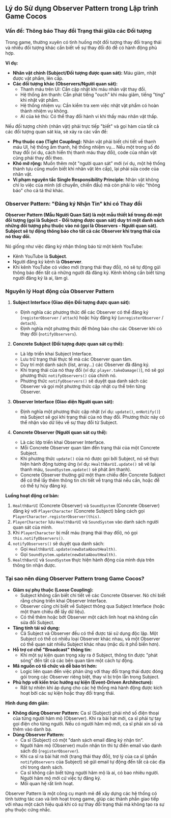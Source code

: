 ## Lý do Sử dụng Observer Pattern trong Lập trình Game Cocos

### Vấn đề: Thông báo Thay đổi Trạng thái giữa các Đối tượng

Trong game, thường xuyên có tình huống một đối tượng thay đổi trạng thái và nhiều đối tượng khác cần biết về sự thay đổi đó để có hành động phù hợp.

**Ví dụ:**
*   **Nhân vật chính (Subject/Đối tượng được quan sát):** Máu giảm, nhặt được vật phẩm, lên cấp.
*   **Các đối tượng khác (Observers/Người quan sát):**
    *   Thanh máu trên UI: Cần cập nhật khi máu nhân vật thay đổi.
    *   Hệ thống âm thanh: Cần phát tiếng "ouch" khi máu giảm, tiếng "ting" khi nhặt vật phẩm.
    *   Hệ thống nhiệm vụ: Cần kiểm tra xem việc nhặt vật phẩm có hoàn thành nhiệm vụ không.
    *   AI của kẻ thù: Có thể thay đổi hành vi khi thấy máu nhân vật thấp.

Nếu đối tượng chính (nhân vật) phải trực tiếp "biết" và gọi hàm của tất cả các đối tượng quan sát kia, sẽ xảy ra các vấn đề:
*   **Phụ thuộc cao (Tight Coupling):** Nhân vật phải biết chi tiết về thanh máu UI, hệ thống âm thanh, hệ thống nhiệm vụ... Nếu một trong số đó thay đổi (ví dụ, cách hiển thị thanh máu thay đổi), code của nhân vật cũng phải thay đổi theo.
*   **Khó mở rộng:** Muốn thêm một "người quan sát" mới (ví dụ, một hệ thống thành tựu cũng muốn biết khi nhân vật lên cấp), lại phải sửa code của nhân vật.
*   **Vi phạm nguyên tắc Single Responsibility Principle:** Nhân vật không chỉ lo việc của mình (di chuyển, chiến đấu) mà còn phải lo việc "thông báo" cho cả tá thứ khác.

### Observer Pattern: "Đăng ký Nhận Tin" khi có Thay đổi

**Observer Pattern (Mẫu Người Quan Sát) là một mẫu thiết kế trong đó một đối tượng (gọi là Subject - Đối tượng được quan sát) duy trì một danh sách những đối tượng phụ thuộc vào nó (gọi là Observers - Người quan sát). Subject sẽ tự động thông báo cho tất cả các Observer khi trạng thái của nó thay đổi.**

Nó giống như việc đăng ký nhận thông báo từ một kênh YouTube:
*   Kênh YouTube là **Subject**.
*   Người đăng ký kênh là **Observer**.
*   Khi kênh YouTube có video mới (trạng thái thay đổi), nó sẽ tự động gửi thông báo đến tất cả những người đã đăng ký. Kênh không cần biết từng người đăng ký là ai, làm gì.

### Nguyên lý Hoạt động của Observer Pattern

1.  **Subject Interface (Giao diện Đối tượng được quan sát):**
    *   Định nghĩa các phương thức để các Observer có thể đăng ký (`registerObserver` / `attach`) hoặc hủy đăng ký (`unregisterObserver` / `detach`).
    *   Định nghĩa một phương thức để thông báo cho các Observer khi có thay đổi (`notifyObservers`).

2.  **Concrete Subject (Đối tượng được quan sát cụ thể):**
    *   Là lớp triển khai Subject Interface.
    *   Lưu trữ trạng thái thực tế mà các Observer quan tâm.
    *   Duy trì một danh sách (list, array...) các Observer đã đăng ký.
    *   Khi trạng thái của nó thay đổi (ví dụ: `player.takeDamage()`), nó sẽ gọi phương thức `notifyObservers()` của chính nó.
    *   Phương thức `notifyObservers()` sẽ duyệt qua danh sách các Observer và gọi một phương thức cập nhật cụ thể trên từng Observer.

3.  **Observer Interface (Giao diện Người quan sát):**
    *   Định nghĩa một phương thức cập nhật (ví dụ: `update()`, `onNotify()`) mà Subject sẽ gọi khi trạng thái của nó thay đổi. Phương thức này có thể nhận vào dữ liệu về sự thay đổi từ Subject.

4.  **Concrete Observer (Người quan sát cụ thể):**
    *   Là các lớp triển khai Observer Interface.
    *   Mỗi Concrete Observer quan tâm đến trạng thái của một Concrete Subject.
    *   Khi phương thức `update()` của nó được gọi bởi Subject, nó sẽ thực hiện hành động tương ứng (ví dụ: `HealthBarUI.update()` sẽ vẽ lại thanh máu, `SoundSystem.update()` sẽ phát âm thanh).
    *   Concrete Observer thường giữ một tham chiếu đến Concrete Subject để có thể lấy thêm thông tin chi tiết về trạng thái nếu cần, hoặc để có thể tự hủy đăng ký.

**Luồng hoạt động cơ bản:**
1.  `HealthBarUI` (Concrete Observer) và `SoundSystem` (Concrete Observer) đăng ký với `PlayerCharacter` (Concrete Subject) bằng cách gọi `PlayerCharacter.registerObserver(this)`.
2.  `PlayerCharacter` lưu `HealthBarUI` và `SoundSystem` vào danh sách người quan sát của mình.
3.  Khi `PlayerCharacter` bị mất máu (trạng thái thay đổi), nó gọi `this.notifyObservers()`.
4.  `notifyObservers()` sẽ duyệt qua danh sách:
    *   Gọi `HealthBarUI.update(newDataAboutHealth)`.
    *   Gọi `SoundSystem.update(newDataAboutHealth)`.
5.  `HealthBarUI` và `SoundSystem` thực hiện hành động của mình dựa trên thông tin nhận được.

### Tại sao nên dùng Observer Pattern trong Game Cocos?

*   **Giảm sự phụ thuộc (Loose Coupling):**
    *   Subject không cần biết chi tiết về các Concrete Observer. Nó chỉ biết rằng chúng triển khai Observer Interface.
    *   Observer cũng chỉ biết về Subject thông qua Subject Interface (hoặc một tham chiếu để lấy dữ liệu).
    *   Có thể thêm hoặc bớt Observer một cách linh hoạt mà không cần sửa đổi Subject.
*   **Tăng tính tái sử dụng:**
    *   Cả Subject và Observer đều có thể được tái sử dụng độc lập. Một Subject có thể có nhiều loại Observer khác nhau, và một Observer có thể quan sát nhiều Subject khác nhau (mặc dù ít phổ biến hơn).
*   **Hỗ trợ cơ chế "Broadcast" thông tin:**
    *   Khi một sự kiện quan trọng xảy ra ở Subject, thông tin được "phát sóng" đến tất cả các bên quan tâm một cách tự động.
*   **Mã nguồn có tổ chức và dễ bảo trì hơn:**
    *   Logic liên quan đến việc phản ứng với thay đổi trạng thái được đóng gói trong các Observer riêng biệt, thay vì bị trộn lẫn trong Subject.
*   **Phù hợp với kiến trúc hướng sự kiện (Event-Driven Architecture):**
    *   Rất tự nhiên khi áp dụng cho các hệ thống mà hành động được kích hoạt bởi các sự kiện hoặc thay đổi trạng thái.

**Hình dung đơn giản:**
*   **Không dùng Observer Pattern:** Ca sĩ (Subject) phải nhớ số điện thoại của từng người hâm mộ (Observer). Khi ra bài hát mới, ca sĩ phải tự tay gọi điện cho từng người. Nếu có người hâm mộ mới, ca sĩ phải xin số và thêm vào danh bạ.
*   **Dùng Observer Pattern:**
    *   Ca sĩ (Subject) có một "danh sách email đăng ký nhận tin".
    *   Người hâm mộ (Observer) muốn nhận tin thì tự điền email vào danh sách đó (`registerObserver`).
    *   Khi ca sĩ ra bài hát mới (trạng thái thay đổi), trợ lý của ca sĩ (phần `notifyObservers` của Subject) sẽ gửi email tự động đến tất cả các địa chỉ trong danh sách.
    *   Ca sĩ không cần biết từng người hâm mộ là ai, có bao nhiêu người. Người hâm mộ mới cứ việc tự đăng ký.
    *   Mối quan hệ rất linh hoạt.

Observer Pattern là một công cụ mạnh mẽ để xây dựng các hệ thống có tính tương tác cao và linh hoạt trong game, giúp các thành phần giao tiếp với nhau một cách hiệu quả khi có sự thay đổi trạng thái mà không tạo ra sự phụ thuộc cứng nhắc.